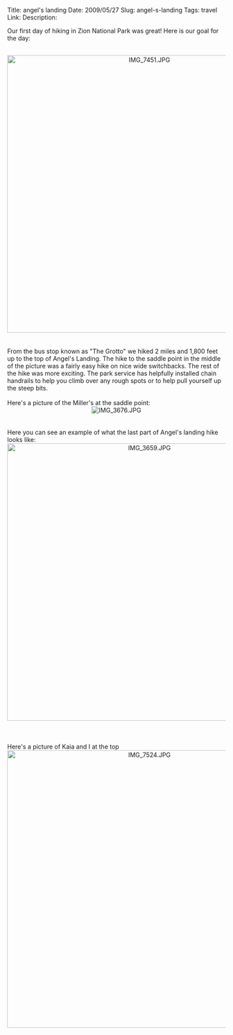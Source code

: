 Title: angel's landing
Date: 2009/05/27
Slug: angel-s-landing
Tags: travel
Link: 
Description: 


Our first day of hiking in Zion National Park was great!  Here is our goal for the day:<br /><br /><div style="text-align:center;"><img src="http://lh5.ggpht.com/_wISL1SSAaEA/Sh0_SUYqOWI/AAAAAAAAADY/xZAwhhwEFYw/IMG_7451.JPG?imgmax=800" alt="IMG_7451.JPG" border="0" width="640" /></div><br /><br />From the bus stop known as "The Grotto" we hiked 2 miles and 1,800 feet up to the top of Angel's Landing.  The hike to the saddle point in the middle of the picture was a fairly easy hike on nice wide switchbacks.  The rest of the hike was more exciting.  The park service has helpfully installed chain handrails to help you climb over any rough spots or to help pull yourself up the steep bits.<br /><br />Here's a picture of the Miller's at the saddle point:<br /><div style="text-align:center;"><img src="http://lh6.ggpht.com/_wISL1SSAaEA/Sh1JNmyyiJI/AAAAAAAAADk/tsnLyJuUZy4/IMG_3676.JPG?imgmax=800" alt="IMG_3676.JPG" border="0"   /></div><br /><br />Here you can see an example of what the last part of Angel's landing hike looks like:<br /><div style="text-align:center;"><img src="http://lh6.ggpht.com/_wISL1SSAaEA/Sh3yGzDxq1I/AAAAAAAAADo/rcCRU6aeYEU/IMG_3659.JPG?imgmax=800" alt="IMG_3659.JPG" border="0" width="640" /></div><br /><br /><br />Here's a picture of Kaia and I at the top<br /><div style="text-align:center;"><img src="http://lh6.ggpht.com/_wISL1SSAaEA/Sh1BnPIE8jI/AAAAAAAAADc/Q8-fhlfPDYs/IMG_7524.JPG?imgmax=800" alt="IMG_7524.JPG" border="0" width="640"  /></div><div class="blogger-post-footer"><img width='1' height='1' src='https://blogger.googleusercontent.com/tracker/2759017781463016019-5888776664201501109?l=blog.bonelakesoftware.com' alt='' /></div>
